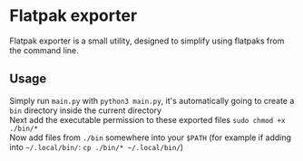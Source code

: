 # Flatpak exporter

Flatpak exporter is a small utility, designed to simplify using flatpaks from the command line.

## Usage

Simply run ``main.py`` with ``python3 main.py``, it's automatically going to create a ``bin`` directory inside the current directory  
Next add the executable permission to these exported files ``sudo chmod +x ./bin/*``  
Now add files from ``./bin`` somewhere into your ``$PATH`` (for example if adding into ``~/.local/bin/``: ``cp ./bin/* ~/.local/bin/``)
